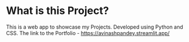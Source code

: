 # What is this Project?
This is a web app to showcase my Projects. Developed
using Python and CSS.
The link to the Portfolio - https://avinashpandey.streamlit.app/ 
